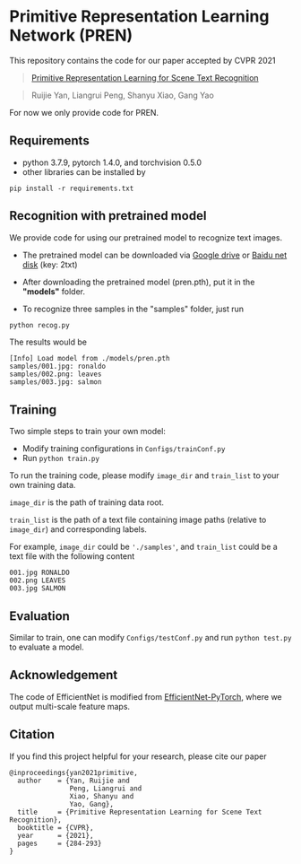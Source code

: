 # Primitive Representation Learning Network (PREN)
This repository contains the code for our paper accepted by CVPR 2021

> [Primitive Representation Learning for Scene Text Recognition](https://arxiv.org/abs/2105.04286)

> Ruijie Yan, Liangrui Peng, Shanyu Xiao, Gang Yao

For now we only provide code for PREN.

## Requirements

- python 3.7.9, pytorch 1.4.0, and torchvision 0.5.0
- other libraries can be installed by
```
pip install -r requirements.txt
```

## Recognition with pretrained model

We provide code for using our pretrained model to recognize text images.

- The pretrained model can be downloaded via [Google drive](https://drive.google.com/file/d/1lwDlD3gLqeX4t9EEIib-JUlVWOeX8JPL/view?usp=sharing) or [Baidu net disk](https://pan.baidu.com/s/1iHc_F2pNUS1_QwBUaMrxvw) (key: 2txt)

- After downloading the pretrained model (pren.pth), put it in the **"models"** folder.

- To recognize three samples in the "samples" folder, just run 
```python
python recog.py
```

The results would be
```
[Info] Load model from ./models/pren.pth
samples/001.jpg: ronaldo
samples/002.png: leaves
samples/003.jpg: salmon
```

## Training
Two simple steps to train your own model:

- Modify training configurations in ```Configs/trainConf.py```
- Run ```python train.py```

To run the training code, please modify ```image_dir``` and ```train_list``` to your own training data. 

```image_dir``` is the path of training data root.

```train_list``` is the path of a text file containing image paths (relative to ```image_dir```) and corresponding labels.

For example, ```image_dir``` could be ```'./samples'```, and ```train_list``` could be a text file with the following content

```
001.jpg RONALDO
002.png LEAVES
003.jpg SALMON
```

## Evaluation
Similar to train, one can modify ```Configs/testConf.py``` and run ```python test.py``` to evaluate a model.

## Acknowledgement
The code of EfficientNet is modified from [EfficientNet-PyTorch](https://github.com/lukemelas/EfficientNet-PyTorch), where we output multi-scale feature maps.

## Citation
If you find this project helpful for your research, please cite our paper

```
@inproceedings{yan2021primitive,
  author    = {Yan, Ruijie and
               Peng, Liangrui and
               Xiao, Shanyu and
               Yao, Gang},
  title     = {Primitive Representation Learning for Scene Text Recognition},
  booktitle = {CVPR},
  year      = {2021},
  pages     = {284-293}
}
```
